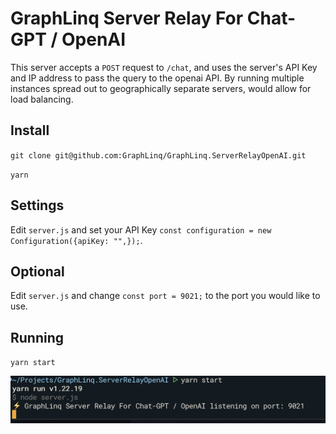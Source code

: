 # GraphLinq Server Relay For Chat-GPT / OpenAI

This server accepts a `POST` request to `/chat`, and uses the server's API Key and IP address to pass the query to the openai API. By running multiple instances spread out to geographically separate servers, would allow for load balancing.

## Install

`git clone git@github.com:GraphLinq/GraphLinq.ServerRelayOpenAI.git`

`yarn`

## Settings

Edit `server.js` and set your API Key `const configuration = new Configuration({apiKey: "",});`.

## Optional

Edit `server.js` and change `const port = 9021;` to the port you would like to use.

## Running

`yarn start`

![Screenshot of Server running](screenshot.png "Server Running")
